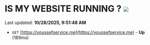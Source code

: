 # IS MY WEBSITE RUNNING ? [![](https://img.shields.io/static/v1?label=Sponsor&message=%E2%9D%A4&logo=GitHub&color=%23fe8e86)](https://github.com/sponsors/Youssef-Lehmam)

Last updated: **10/28/2025, 9:51:48 AM**

- `GET` [https://youssefservice.me](https://youssefservice.me) - **Up** (189ms)

